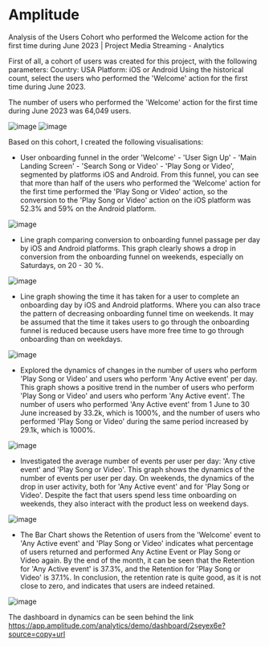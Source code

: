 # Amplitude
Analysis of the Users Cohort who performed the Welcome action for the first time during June 2023 | Project Media Streaming - Analytics

First of all, a cohort of users was created for this project, with the following parameters:
Country: USA
Platform: iOS or Android
Using the historical count, select the users who performed the 'Welcome' action for the first time during June 2023. 

The number of users who performed the 'Welcome' action for the first time during June 2023 was 64,049 users.

![image](https://github.com/user-attachments/assets/5a4c0262-0169-4678-977f-3bed451d73c3) ![image](https://github.com/user-attachments/assets/1f4e30c1-1456-4c96-8b90-01bbc28a6841)


Based on this cohort, I created the following visualisations:

- User onboarding funnel in the order 'Welcome' - 'User Sign Up' - 'Main Landing Screen' - 'Search Song or Video' - 'Play Song or Video', segmented by platforms iOS and Android.
From this funnel, you can see that more than half of the users who performed the 'Welcome' action for the first time performed the 'Play Song or Video' action, so the conversion to the 'Play Song or Video' action on the iOS platform was 52.3% and 59% on the Android platform.

![image](https://github.com/user-attachments/assets/752bffee-8d9a-4e0f-9ada-9a17f869f5f7)

- Line graph comparing conversion to onboarding funnel passage per day by iOS and Android platforms.
This graph clearly shows a drop in conversion from the onboarding funnel on weekends, especially on Saturdays, on 20 - 30 %.

![image](https://github.com/user-attachments/assets/3203cb63-cc9d-4177-a584-a587d7e4bac1)

- Line graph showing the time it has taken for a user to complete an onboarding day by iOS and Android platforms.
Where you can also trace the pattern of decreasing onboarding funnel time on weekends.
It may be assumed that the time it takes users to go through the onboarding funnel is reduced because users have more free time to go through onboarding than on weekdays.

![image](https://github.com/user-attachments/assets/830304aa-c6fe-4c9f-b238-2040762205fe)

- Explored the dynamics of changes in the number of users who perform 'Play Song or Video' and users who perform 'Any Active event' per day.
This graph shows a positive trend in the number of users who perform 'Play Song or Video' and users who perform 'Any Active event'.
The number of users who performed 'Any Active event' from 1 June to 30 June increased by 33.2k, which is 1000%, and the number of users who performed 'Play Song or Video' during the same period increased by 29.1k, which is 1000%.

![image](https://github.com/user-attachments/assets/e8ab2c53-c19d-4e99-9c93-cd46a251ce6f)

- Investigated the average number of events per user per day: 'Any ctive event' and 'Play Song or Video'.
This graph shows the dynamics of the number of events per user per day. On weekends, the dynamics of the drop in user activity, both for 'Any Active event' and for 'Play Song or Video'.
Despite the fact that users spend less time onboarding on weekends, they also interact with the product less on weekend days.

![image](https://github.com/user-attachments/assets/d4de8fef-1b8f-4c0f-9edf-4fbdda53f706)

- The Bar Chart shows the Retention of users from the 'Welcome' event to 'Any Active event' and 'Play Song or Video' indicates what percentage of users returned and performed Any Actine Event or Play Song or Video again.
By the end of the month, it can be seen that the Retention for 'Any Active event' is 37.3%, and the Retention for 'Play Song or Video' is 37.1%.
In conclusion, the retention rate is quite good, as it is not close to zero, and indicates that users are indeed retained.

![image](https://github.com/user-attachments/assets/22472f19-0f37-437f-b757-ab55c427540b)

The dashboard in dynamics can be seen behind the link https://app.amplitude.com/analytics/demo/dashboard/2seyex6e?source=copy+url









